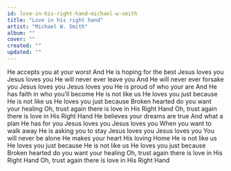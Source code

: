 ```yaml
---
id: love-in-his-right-hand-michael-w-smith
title: "Love in his right hand"
artist: "Michael W. Smith"
album: ""
cover: ""
created: ""
updated: ""
---
```


He accepts you at your worst
And He is hoping for the best
Jesus loves you
Jesus loves you
He will never ever leave you
And He will never ever forsake you
Jesus loves you
Jesus loves you
He is proud of who your are
And He has faith in who you'll become
He is not like us
He loves you just because
He is not like us
He loves you just because
Broken hearted do you want your healing
Oh, trust again there is love in His Right Hand
Oh, trust again there is love in His Right Hand
He believes your dreams are true
And what a plan He has for you
Jesus loves you
Jesus loves you
When you want to walk away
He is asking you to stay
Jesus loves you
Jesus loves you
You will never be alone
He makes your heart His loving Home
He is not like us
He loves you just because
He is not like us
He loves you just because
Broken hearted do you want your healing
Oh, trust again there is love in His Right Hand
Oh, trust again there is love in His Right Hand